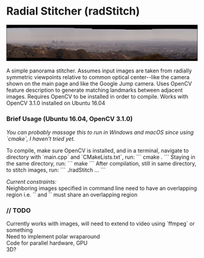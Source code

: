 # Radial Stitcher (radStitch)

<img src="../img/doc/panorama.jpg" alt="Banner" width="900px"/>

A simple panorama stitcher. Assumes input images are taken from radially symmetric viewpoints relative to common optical center--like the camera shown on the main page and like the Google Jump camera. Uses OpenCV feature description to generate matching landmarks between adjacent images. Requires OpenCV to be installed in order to compile. Works with OpenCV 3.1.0 installed on Ubuntu 16.04

<h3> Brief Usage (Ubuntu 16.04, OpenCV 3.1.0)</h3>
<i> You can probably massage this to run in Windows and macOS since using `cmake`, I haven't tried yet.</i>
<p>
To compile, make sure OpenCV is installed, and in a terminal, navigate to directory with `main.cpp` and `CMakeLists.txt`, run:
```
cmake .
```
Staying in the same directory, run:
```
make
```
After compilation, still in same directory, to stitch images, run:
```
./radStitch <image1> <image2> ... <imageN>
```
<p>
<i>Current constraints:</i>
<br>
Neighboring images specified in command line need to have an overlapping region i.e. `<imageK>` and `<imageK+1>` must share an overlapping region

<h3> // TODO </h3>
Currently works with images, will need to extend to video using `ffmpeg` or something
<br>
Need to implement polar wraparound
<br>
Code for parallel hardware, GPU
<br>
3D?
